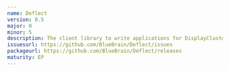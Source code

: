 ```yaml
---
name: Deflect
version: 0.5
major: 0
minor: 5
description: The client library to write applications for DisplayCluster
issuesurl: https://github.com/BlueBrain/Deflect/issues
packageurl: https://github.com/BlueBrain/Deflect/releases
maturity: EP
---
```

